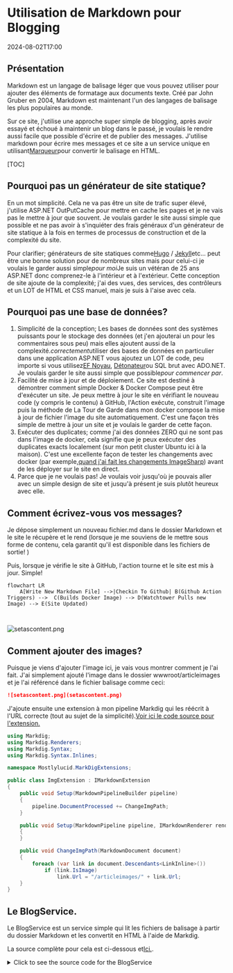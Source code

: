 # Utilisation de Markdown pour Blogging

<!--category-- ASP.NET, Markdown -->
<datetime class="hidden">2024-08-02T17:00</datetime>

## Présentation

Markdown est un langage de balisage léger que vous pouvez utiliser pour ajouter des éléments de formatage aux documents texte. Créé par John Gruber en 2004, Markdown est maintenant l'un des langages de balisage les plus populaires au monde.

Sur ce site, j'utilise une approche super simple de blogging, après avoir essayé et échoué à maintenir un blog dans le passé, je voulais le rendre aussi facile que possible d'écrire et de publier des messages. J'utilise markdown pour écrire mes messages et ce site a un service unique en utilisant[Marqueur](https://github.com/xoofx/markdig)pour convertir le balisage en HTML.

[TOC]

## Pourquoi pas un générateur de site statique?

En un mot simplicité. Cela ne va pas être un site de trafic super élevé, j'utilise ASP.NET OutPutCache pour mettre en cache les pages et je ne vais pas le mettre à jour que souvent. Je voulais garder le site aussi simple que possible et ne pas avoir à s'inquiéter des frais généraux d'un générateur de site statique à la fois en termes de processus de construction et de la complexité du site.

Pour clarifier; générateurs de site statiques comme[Hugo](https://gohugo.io/) / [Jekyll](https://jekyllrb.com/)etc... peut être une bonne solution pour de nombreux sites mais pour celui-ci je voulais le garder aussi simple*pour moi*Je suis un vétéran de 25 ans ASP.NET donc comprenez-le à l'intérieur et à l'extérieur. Cette conception de site ajoute de la complexité; j'ai des vues, des services, des contrôleurs et un LOT de HTML et CSS manuel, mais je suis à l'aise avec cela.

## Pourquoi pas une base de données?

1. Simplicité de la conception; Les bases de données sont des systèmes puissants pour le stockage des données (et j'en ajouterai un pour les commentaires sous peu) mais elles ajoutent aussi de la complexité.*correctement*utiliser des bases de données en particulier dans une application ASP.NET vous ajoutez un LOT de code, peu importe si vous utilisez[EF Noyau](https://learn.microsoft.com/en-us/ef/core/), [Détonateur](https://github.com/DapperLib/Dapper)ou SQL brut avec ADO.NET. Je voulais garder le site aussi simple que possible*pour commencer par*.
2. Facilité de mise à jour et de déploiement. Ce site est destiné à démontrer comment simple Docker & Docker Compose peut être d'exécuter un site. Je peux mettre à jour le site en vérifiant le nouveau code (y compris le contenu) à GitHub, l'Action exécute, construit l'image puis la méthode de La Tour de Garde dans mon docker compose la mise à jour de fichier l'image du site automatiquement. C'est une façon très simple de mettre à jour un site et je voulais le garder de cette façon.
3. Exécuter des duplicates; comme j'ai des données ZERO qui ne sont pas dans l'image de docker, cela signifie que je peux exécuter des duplicates exacts localement (sur mon petit cluster Ubuntu ici à la maison). C'est une excellente façon de tester les changements avec docker (par exemple,[quand j'ai fait les changements ImageSharp](/blog/imagesharpwithdocker)) avant de les déployer sur le site en direct.
4. Parce que je ne voulais pas! Je voulais voir jusqu'où je pouvais aller avec un simple design de site et jusqu'à présent je suis plutôt heureux avec elle.

## Comment écrivez-vous vos messages?

Je dépose simplement un nouveau fichier.md dans le dossier Markdown et le site le récupère et le rend (lorsque je me souviens de le mettre sous forme de contenu, cela garantit qu'il est disponible dans les fichiers de sortie! )

Puis, lorsque je vérifie le site à GitHub, l'action tourne et le site est mis à jour. Simple!

```mermaid
flowchart LR
    A[Write New Markdown File] -->|Checkin To Github| B(Github Action Triggers) -->  C(Builds Docker Image) --> D(Watchtower Pulls new Image) --> E(Site Updated)
   
  
```

![setascontent.png](setascontent.png)

## Comment ajouter des images?

Puisque je viens d'ajouter l'image ici, je vais vous montrer comment je l'ai fait. J'ai simplement ajouté l'image dans le dossier wwwroot/articleimages et je l'ai référencé dans le fichier balisage comme ceci:

```markdown
![setascontent.png](setascontent.png)
```

J'ajoute ensuite une extension à mon pipeline Markdig qui les réécrit à l'URL correcte (tout au sujet de la simplicité).[Voir ici le code source pour l'extension.](https://github.com/scottgal/mostlylucidweb/blob/main/Mostlylucid/MarkDigExtensions/ImgExtension.cs)

```csharp
using Markdig;
using Markdig.Renderers;
using Markdig.Syntax;
using Markdig.Syntax.Inlines;

namespace Mostlylucid.MarkDigExtensions;

public class ImgExtension : IMarkdownExtension
{
    public void Setup(MarkdownPipelineBuilder pipeline)
    {
        pipeline.DocumentProcessed += ChangeImgPath;
    }

    public void Setup(MarkdownPipeline pipeline, IMarkdownRenderer renderer)
    {
    }

    public void ChangeImgPath(MarkdownDocument document)
    {
        foreach (var link in document.Descendants<LinkInline>())
            if (link.IsImage)
                link.Url = "/articleimages/" + link.Url;
    }
}
```

## Le BlogService.

Le BlogService est un service simple qui lit les fichiers de balisage à partir du dossier Markdown et les convertit en HTML à l'aide de Markdig.

La source complète pour cela est ci-dessous et[Ici.](https://github.com/scottgal/mostlylucidweb/blob/main/Mostlylucid/Services/BlogService.cs).

<details>
<summary>Click to see the source code for the BlogService</summary>
```csharp

using System.Globalization;
using System.Text.RegularExpressions;
using Markdig;
using Microsoft.Extensions.Caching.Memory;
using Mostlylucid.MarkDigExtensions;
using Mostlylucid.Models.Blog;

namespace Mostlylucid.Services;

public class BlogService
{
private const string Path = "Markdown";
private const string CacheKey = "Categories";

    private static readonly Regex DateRegex = new(
        @"<datetime class=""hidden"">(\d{4}-\d{2}-\d{2}T\d{2}:\d{2})</datetime>",
        RegexOptions.Compiled | RegexOptions.IgnoreCase | RegexOptions.NonBacktracking);

    private static readonly Regex WordCoountRegex = new(@"\b\w+\b",
        RegexOptions.Compiled | RegexOptions.Multiline | RegexOptions.IgnoreCase | RegexOptions.NonBacktracking);

    private static readonly Regex CategoryRegex = new(@"<!--\s*category\s*--\s*([^,]+?)\s*(?:,\s*([^,]+?)\s*)?-->",
        RegexOptions.Compiled | RegexOptions.Singleline);

    private readonly ILogger<BlogService> _logger;

    private readonly IMemoryCache _memoryCache;

    private readonly MarkdownPipeline pipeline;

    public BlogService(IMemoryCache memoryCache, ILogger<BlogService> logger)
    {
        _logger = logger;
        _memoryCache = memoryCache;
        pipeline = new MarkdownPipelineBuilder().UseAdvancedExtensions().Use<ImgExtension>().Build();
        ListCategories();
    }


    private Dictionary<string, List<string>> GetFromCache()
    {
        return _memoryCache.Get<Dictionary<string, List<string>>>(CacheKey) ?? new Dictionary<string, List<string>>();
    }

    private void SetCache(Dictionary<string, List<string>> categories)
    {
        _memoryCache.Set(CacheKey, categories, new MemoryCacheEntryOptions
        {
            AbsoluteExpirationRelativeToNow = TimeSpan.FromHours(12)
        });
    }

    private void ListCategories()
    {
        var cacheCats = GetFromCache();
        var pages = Directory.GetFiles("Markdown", "*.md");
        var count = 0;

        foreach (var page in pages)
        {
            var pageAlreadyAdded = cacheCats.Values.Any(x => x.Contains(page));

            if (pageAlreadyAdded) continue;


            var text = File.ReadAllText(page);
            var categories = GetCategories(text);
            if (!categories.Any()) continue;
            count++;
            foreach (var category in categories)
                if (cacheCats.TryGetValue(category, out var pagesList))
                {
                    pagesList.Add(page);
                    cacheCats[category] = pagesList;
                    _logger.LogInformation("Added category {Category} for {Page}", category, page);
                }
                else
                {
                    cacheCats.Add(category, new List<string> { page });
                    _logger.LogInformation("Created category {Category} for {Page}", category, page);
                }
        }

        if (count > 0) SetCache(cacheCats);
    }

    public List<string> GetCategories()
    {
        var cacheCats = GetFromCache();
        return cacheCats.Keys.ToList();
    }


    public List<PostListModel> GetPostsByCategory(string category)
    {
        var pages = GetFromCache()[category];
        return GetPosts(pages.ToArray());
    }

    public BlogPostViewModel? GetPost(string postName)
    {
        try
        {
            var path = System.IO.Path.Combine(Path, postName + ".md");
            var page = GetPage(path, true);
            return new BlogPostViewModel
            {
                Categories = page.categories, WordCount = WordCount(page.restOfTheLines), Content = page.processed,
                PublishedDate = page.publishDate, Slug = page.slug, Title = page.title
            };
        }
        catch (Exception e)
        {
            _logger.LogError(e, "Error getting post {PostName}", postName);
            return null;
        }
    }

    private int WordCount(string text)
    {
        return WordCoountRegex.Matches(text).Count;
    }


    private string GetSlug(string fileName)
    {
        var slug = System.IO.Path.GetFileNameWithoutExtension(fileName);
        return slug.ToLowerInvariant();
    }

    private static string[] GetCategories(string markdownText)
    {
        var matches = CategoryRegex.Matches(markdownText);
        var categories = matches
            .SelectMany(match => match.Groups.Cast<Group>()
                .Skip(1) // Skip the entire match group
                .Where(group => group.Success) // Ensure the group matched
                .Select(group => group.Value.Trim()))
            .ToArray();
        return categories;
    }

    public (string title, string slug, DateTime publishDate, string processed, string[] categories, string
        restOfTheLines) GetPage(string page, bool html)
    {
        var fileInfo = new FileInfo(page);

        // Ensure the file exists
        if (!fileInfo.Exists) throw new FileNotFoundException("The specified file does not exist.", page);

        // Read all lines from the file
        var lines = File.ReadAllLines(page);

        // Get the title from the first line
        var title = lines.Length > 0 ? Markdown.ToPlainText(lines[0].Trim()) : string.Empty;

        // Concatenate the rest of the lines with newline characters
        var restOfTheLines = string.Join(Environment.NewLine, lines.Skip(1));

        // Extract categories from the text
        var categories = GetCategories(restOfTheLines);

        var publishedDate = fileInfo.CreationTime;
        var publishDate = DateRegex.Match(restOfTheLines).Groups[1].Value;
        if (!string.IsNullOrWhiteSpace(publishDate))
            publishedDate = DateTime.ParseExact(publishDate, "yyyy-MM-ddTHH:mm", CultureInfo.InvariantCulture);

        // Remove category tags from the text
        restOfTheLines = CategoryRegex.Replace(restOfTheLines, "");
        restOfTheLines = DateRegex.Replace(restOfTheLines, "");
        // Process the rest of the lines as either HTML or plain text
        var processed =
            html ? Markdown.ToHtml(restOfTheLines, pipeline) : Markdown.ToPlainText(restOfTheLines, pipeline);

        // Generate the slug from the page filename
        var slug = GetSlug(page);


        // Return the parsed and processed content
        return (title, slug, publishedDate, processed, categories, restOfTheLines);
    }

    public List<PostListModel> GetPosts(string[] pages)
    {
        List<PostListModel> pageModels = new();

        foreach (var page in pages)
        {
            var pageInfo = GetPage(page, false);

            var summary = Markdown.ToPlainText(pageInfo.restOfTheLines).Substring(0, 100) + "...";
            pageModels.Add(new PostListModel
            {
                Categories = pageInfo.categories, Title = pageInfo.title,
                Slug = pageInfo.slug, WordCount = WordCount(pageInfo.restOfTheLines),
                PublishedDate = pageInfo.publishDate, Summary = summary
            });
        }

        pageModels = pageModels.OrderByDescending(x => x.PublishedDate).ToList();
        return pageModels;
    }


    public List<PostListModel> GetPostsForFiles()
    {
        var pages = Directory.GetFiles("Markdown", "*.md");
        return GetPosts(pages);
    }
}
```

</details>
Comme vous pouvez le voir, il y a quelques éléments :

### Traitement des fichiers

Le code pour traiter les fichiers de balisage en HTML est assez simple, j'utilise la bibliothèque Markdig pour convertir le balisage en HTML et ensuite j'utilise quelques expressions régulières pour extraire les catégories et la date publiée du fichier de balisage.

La méthode GetPage est utilisée pour extraire le contenu du fichier balisage, il a quelques étapes:

1. Extrait du titre
   Par convention, j'utilise la première ligne du fichier balisage comme titre du message. Je peux donc simplement faire:

```csharp
        var lines = File.ReadAllLines(page);

        // Get the title from the first line
        var title = lines.Length > 0 ? Markdown.ToPlainText(lines[0].Trim()) : string.Empty;
```

Comme le titre est préfixé avec "#" J'utilise la méthode Markdown.ToPlainText pour enlever le "#" du titre.

2. Extraire les catégories
   Chaque message peut avoir jusqu'à deux catégories cette méthode extrait ces puis je supprime cette balise du fichier balisage.

```csharp
// Concatenate the rest of the lines with newline characters
        var restOfTheLines = string.Join(Environment.NewLine, lines.Skip(1));

        // Extract categories from the text
        var categories = GetCategories(restOfTheLines);

   // Remove category tags from the text
        restOfTheLines = CategoryRegex.Replace(restOfTheLines, "");

```

La méthode GetCategories utilise une expression régulière pour extraire les catégories du fichier balisage.

```csharp
    private static readonly Regex CategoryRegex = new(@"<!--\s*category\s*--\s*([^,]+?)\s*(?:,\s*([^,]+?)\s*)?-->",
        RegexOptions.Compiled | RegexOptions.Singleline);

    private static string[] GetCategories(string markdownText)
    {
        var matches = CategoryRegex.Matches(markdownText);
        var categories = matches
            .SelectMany(match => match.Groups.Cast<Group>()
                .Skip(1) // Skip the entire match group
                .Where(group => group.Success) // Ensure the group matched
                .Select(group => group.Value.Trim()))
            .ToArray();
        return categories;
        
        
    }
```

3. Extraire la date publiée
   J'extrais ensuite la date du post (I WAS en utilisant la date créée mais comment je déploie ceci en utilisant une image entière de docker signifie que ce n'est plus vraiment utile) donc je n'utilise pas une expression régulière.
   Ceci analyse une balise dans la forme qui est dans chaque fichier.md.

```razor
 <datetime class="hidden">2024-08-02T17:00</datetime>
```

```csharp
     private static readonly Regex DateRegex = new(
        @"<datetime class=""hidden"">(\d{4}-\d{2}-\d{2}T\d{2}:\d{2})</datetime>",
        RegexOptions.Compiled | RegexOptions.IgnoreCase | RegexOptions.NonBacktracking);
     
           var publishedDate = fileInfo.CreationTime;
        var publishDate = DateRegex.Match(restOfTheLines).Groups[1].Value;
        if (!string.IsNullOrWhiteSpace(publishDate))
            publishedDate = DateTime.ParseExact(publishDate, "yyyy-MM-ddTHH:mm", CultureInfo.InvariantCulture);

     
        restOfTheLines = DateRegex.Replace(restOfTheLines, "");
```

4. Extraire le contenu
   En fait obtenir le contenu est assez simple cela utilise un pipeline (pour le remplacement de la balise d'image mentionné ci-dessus) puis en option me donne un texte simple pour la liste des messages ou HTML pour le message réel.

```csharp
    pipeline = new MarkdownPipelineBuilder().UseAdvancedExtensions().Use<ImgExtension>().Build();
    
   var processed =
            html ? Markdown.ToHtml(restOfTheLines, pipeline) : Markdown.ToPlainText(restOfTheLines, pipeline);
```

5. Va chercher la limace.
   Il s'agit simplement du nom du fichier sans l'extension:
   
   ```csharp
       private string GetSlug(string fileName)
       {
           var slug = System.IO.Path.GetFileNameWithoutExtension(fileName);
           return slug.ToLowerInvariant();
       }
   ```

6. Retourner le contenu
   Maintenant, nous avons du contenu de page que nous pouvons afficher pour le blog!

<details>
<summary> The GetPage Method</summary>

```csharp
public (string title, string slug, DateTime publishDate, string processed, string[] categories, string
        restOfTheLines) GetPage(string page, bool html)
    {
        var fileInfo = new FileInfo(page);

        // Ensure the file exists
        if (!fileInfo.Exists) throw new FileNotFoundException("The specified file does not exist.", page);

        // Read all lines from the file
        var lines = File.ReadAllLines(page);

        // Get the title from the first line
        var title = lines.Length > 0 ? Markdown.ToPlainText(lines[0].Trim()) : string.Empty;

        // Concatenate the rest of the lines with newline characters
        var restOfTheLines = string.Join(Environment.NewLine, lines.Skip(1));

        // Extract categories from the text
        var categories = GetCategories(restOfTheLines);

        var publishedDate = fileInfo.CreationTime;
        var publishDate = DateRegex.Match(restOfTheLines).Groups[1].Value;
        if (!string.IsNullOrWhiteSpace(publishDate))
            publishedDate = DateTime.ParseExact(publishDate, "yyyy-MM-ddTHH:mm", CultureInfo.InvariantCulture);

        // Remove category tags from the text
        restOfTheLines = CategoryRegex.Replace(restOfTheLines, "");
        restOfTheLines = DateRegex.Replace(restOfTheLines, "");
        // Process the rest of the lines as either HTML or plain text
        var processed =
            html ? Markdown.ToHtml(restOfTheLines, pipeline) : Markdown.ToPlainText(restOfTheLines, pipeline);

        // Generate the slug from the page filename
        var slug = GetSlug(page);


        // Return the parsed and processed content
        return (title, slug, publishedDate, processed, categories, restOfTheLines);
    }
```

</details>

Le code ci-dessous montre comment je génère la liste des messages de blog, il utilise le`GetPage(page, false)`méthode pour extraire le titre, les catégories, la date de publication et le contenu traité.

```csharp
     public List<PostListModel> GetPosts(string[] pages)
    {
        List<PostListModel> pageModels = new();

        foreach (var page in pages)
        {
            var pageInfo = GetPage(page, false);

            var summary = Markdown.ToPlainText(pageInfo.restOfTheLines).Substring(0, 100) + "...";
            pageModels.Add(new PostListModel
            {
                Categories = pageInfo.categories, Title = pageInfo.title,
                Slug = pageInfo.slug, WordCount = WordCount(pageInfo.restOfTheLines),
                PublishedDate = pageInfo.publishDate, Summary = summary
            });
        }

        pageModels = pageModels.OrderByDescending(x => x.PublishedDate).ToList();
        return pageModels;
    }


    public List<PostListModel> GetPostsForFiles()
    {
        var pages = Directory.GetFiles("Markdown", "*.md");
        return GetPosts(pages);
    }
```